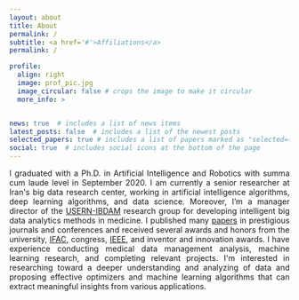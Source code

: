 ```yaml
---
layout: about
title: About
permalink: /
subtitle: <a href='#'>Affiliations</a>
permalink: /

profile:
  align: right
  image: prof_pic.jpg
  image_circular: false # crops the image to make it circular
  more_info: >


news: true  # includes a list of news items
latest_posts: false  # includes a list of the newest posts
selected_papers: true # includes a list of papers marked as "selected={true}"
social: true  # includes social icons at the bottom of the page
---
```

<p align="justify">I graduated with a Ph.D. in Artificial Intelligence and Robotics with summa cum laude level in September 2020. I am currently a senior researcher at Iran's big data research center, working in artificial intelligence algorithms, deep learning algorithms, and data science. Moreover, I’m a manager director of the <a href="https://usern.tums.ac.ir/Group/Info/IBDAM">USERN-IBDAM</a> research group for developing intelligent big data analytics methods in medicine. I published many <a href="https://scholar.google.com/citations?user=bpZOZWsAAAAJ&hl=en">papers</a> in prestigious journals and conferences and received several awards and honors from the university, <a href="https://www.linkedin.com/feed/update/urn:li:activity:7127866223802929153/">IFAC</a>, congress, <a href="https://www.linkedin.com/feed/update/urn:li:activity:7019722659584163840/">IEEE</a>, and inventor and innovation awards. I have experience conducting medical data management analysis, machine learning research, and completing relevant projects. I'm interested in researching toward a deeper understanding and analyzing of data and proposing effective optimizers and machine learning algorithms that can extract meaningful insights from various applications.
